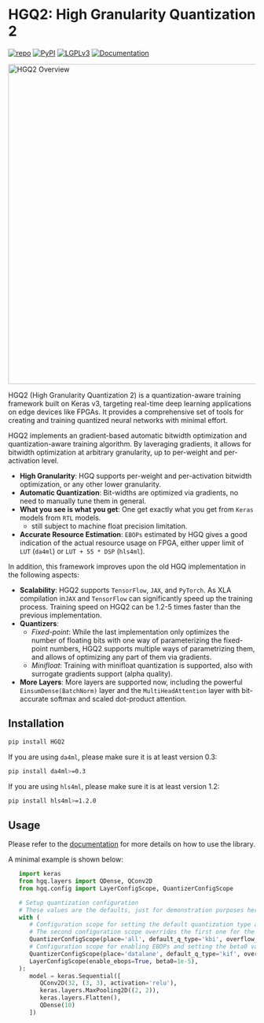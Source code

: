 HGQ2: High Granularity Quantization 2
=============================================

[![repo](https://img.shields.io/badge/repo-github-gx)](https://github.com/calad0i/hgq2)
[![PyPI](https://img.shields.io/pypi/v/hgq2?color=green)](https://pypi.org/project/HGQ2/)
[![LGPLv3](https://img.shields.io/badge/License-LGPLv3-blue.svg)](https://www.gnu.org/licenses/lgpl-3.0.en.html)
[![Documentation](https://github.com/calad0i/HGQ2/actions/workflows/sphinx-build.yml/badge.svg)](https://calad0i.github.io/HGQ2/)

<img src="https://calad0i.github.io/HGQ2/_images/overview.svg" alt="HGQ2 Overview" width="650"/>

HGQ2 (High Granularity Quantization 2) is a quantization-aware training framework built on Keras v3, targeting real-time deep learning applications on edge devices like FPGAs. It provides a comprehensive set of tools for creating and training quantized neural networks with minimal effort.

HGQ2 implements an gradient-based automatic bitwidth optimization and quantization-aware training algorithm. By laveraging gradients, it allows for bitwidth optimization at arbitrary granularity, up to per-weight and per-activation level.

- **High Granularity**: HGQ supports per-weight and per-activation bitwidth optimization, or any other lower granularity.
- **Automatic Quantization**: Bit-widths are optimized via gradients, no need to manually tune them in general.
- **What you see is what you get**: One get exactly what you get from `Keras` models from `RTL` models.
  - still subject to machine float precision limitation.
- **Accurate Resource Estimation**: `EBOPs` estimated by HGQ gives a good indication of the actual resource usage on FPGA, either upper limit of `LUT` (`da4ml`) or `LUT + 55 * DSP` (`hls4ml`).

In addition, this framework improves upon the old HGQ implementation in the following aspects:

- **Scalability**: HGQ2 supports `TensorFlow`, `JAX`, and `PyTorch`. As XLA compilation in`JAX` and `TensorFlow` can significantly speed up the training process. Training speed on HGQ2 can be 1.2-5 times faster than the previous implementation.
- **Quantizers**:
  - _Fixed-point_: While the last implementation only optimizes the number of floating bits with one way of parameterizing the fixed-point numbers, HGQ2 supports multiple ways of parametrizing them, and allows of optimizing any part of them via gradients.
  - _Minifloat_: Training with minifloat quantization is supported, also with surrogate gradients support (alpha quality).
- **More Layers**: More layers are supported now, including the powerful `EinsumDense(BatchNorm)` layer and the `MultiHeadAttention` layer with bit-accurate softmax and scaled dot-product attention.


## Installation

```bash
pip install HGQ2
```

If you are using `da4ml`, please make sure it is at least version 0.3:

```bash
pip install da4ml>=0.3
```

If you are using `hls4ml`, please make sure it is at least version 1.2:

```bash
pip install hls4ml>=1.2.0
```

## Usage

Please refer to the [documentation](https://calad0i.github.io/HGQ2/) for more details on how to use the library. 

A minimal example is shown below:

```python
   import keras
   from hgq.layers import QDense, QConv2D
   from hgq.config import LayerConfigScope, QuantizerConfigScope

   # Setup quantization configuration
   # These values are the defaults, just for demonstration purposes here
   with (
      # Configuration scope for setting the default quantization type and overflow mode
      # The second configuration scope overrides the first one for the 'datalane' place
      QuantizerConfigScope(place='all', default_q_type='kbi', overflow_mode='SAT_SYM'),
      # Configuration scope for enabling EBOPs and setting the beta0 value
      QuantizerConfigScope(place='datalane', default_q_type='kif', overflow_mode='WRAP'),
      LayerConfigScope(enable_ebops=True, beta0=1e-5),
   ):
      model = keras.Sequential([
         QConv2D(32, (3, 3), activation='relu'),
         keras.layers.MaxPooling2D((2, 2)),
         keras.layers.Flatten(),
         QDense(10)
      ])
```